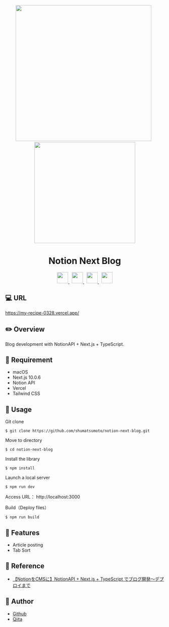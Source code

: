 <div align="center">
  <img src="https://user-images.githubusercontent.com/11171872/204143475-f5459adb-cd63-4a12-9b79-901626679040.gif" width="430">&nbsp;&nbsp;
  <img src="https://user-images.githubusercontent.com/11171872/204144208-3ab7561c-e791-4c94-9d64-01cf67449122.gif" width="320">
</div>

<h1 align="center">Notion Next Blog</h1>

<div align="center">
  <a href="https://nextjs.org/">
    <img src="https://user-images.githubusercontent.com/11171872/113247237-92a71b80-92f5-11eb-8f09-6047f4c4b441.png" height="35">
  </a>&nbsp;
  <a href="https://developers.notion.com/">
    <img src="https://user-images.githubusercontent.com/11171872/203363958-370efa85-c026-4c46-ada0-c9ad6e216095.png" height="35">
  </a>&nbsp;
  <a href="https://vercel.com/docs">
    <img src="https://user-images.githubusercontent.com/11171872/113248066-334a0b00-92f7-11eb-86d9-cd8030b50c0e.png" height="35">
  </a>&nbsp;
  <a href="https://tailwindcss.com/">
    <img src="https://user-images.githubusercontent.com/11171872/203363611-c98d9780-5fdc-4fb7-9214-dda32d8f8dfb.png" height="35">
  </a>
</div>

## :computer: URL

https://my-recipe-0328.vercel.app/

## :pencil2: Overview

Blog development with NotionAPI + Next.js + TypeScript.

## :hammer: Requirement

- macOS
- Next.js 10.0.6
- Notion API
- Vercel
- Tailwind CSS

## :pushpin: Usage

Git clone
```
$ git clone https://github.com/shumatsumoto/notion-next-blog.git
```
Move to directory
```
$ cd notion-next-blog
```
Install the library
```
$ npm install
```
Launch a local server
```
$ npm run dev
```

Access URL： 
http://localhost:3000

Build（Deploy files）
```
$ npm run build
```

## :railway_car: Features

- Article posting
- Tab Sort

## :green_book: Reference

- [【NotionをCMSに】NotionAPI + Next.js + TypeScript でブログ開発〜デプロイまで](https://www.udemy.com/course/notion-next-blog/)

## :hatching_chick: Author

- [Github](https://github.com/shumatsumoto)
- [Qiita](https://qiita.com/ShuMatsumoto)
